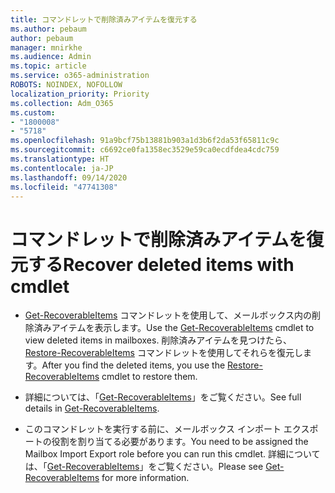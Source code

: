 ```yaml
---
title: コマンドレットで削除済みアイテムを復元する
ms.author: pebaum
author: pebaum
manager: mnirkhe
ms.audience: Admin
ms.topic: article
ms.service: o365-administration
ROBOTS: NOINDEX, NOFOLLOW
localization_priority: Priority
ms.collection: Adm_O365
ms.custom:
- "1800008"
- "5718"
ms.openlocfilehash: 91a9bcf75b13881b903a1d3b6f2da53f65811c9c
ms.sourcegitcommit: c6692ce0fa1358ec3529e59ca0ecdfdea4cdc759
ms.translationtype: HT
ms.contentlocale: ja-JP
ms.lasthandoff: 09/14/2020
ms.locfileid: "47741308"
---
```

# <a name="recover-deleted-items-with-cmdlet"></a><span data-ttu-id="9b254-102">コマンドレットで削除済みアイテムを復元する</span><span class="sxs-lookup"><span data-stu-id="9b254-102">Recover deleted items with cmdlet</span></span>

- <span data-ttu-id="9b254-103">[Get-RecoverableItems](https://docs.microsoft.com/powershell/module/exchange/get-recoverableitems?view=exchange-ps) コマンドレットを使用して、メールボックス内の削除済みアイテムを表示します。</span><span class="sxs-lookup"><span data-stu-id="9b254-103">Use the [Get-RecoverableItems](https://docs.microsoft.com/powershell/module/exchange/get-recoverableitems?view=exchange-ps) cmdlet to view deleted items in mailboxes.</span></span> <span data-ttu-id="9b254-104">削除済みアイテムを見つけたら、[Restore-RecoverableItems](https://docs.microsoft.com/powershell/module/exchange/Restore-RecoverableItems?view=exchange-ps) コマンドレットを使用してそれらを復元します。</span><span class="sxs-lookup"><span data-stu-id="9b254-104">After you find the deleted items, you use the [Restore-RecoverableItems](https://docs.microsoft.com/powershell/module/exchange/Restore-RecoverableItems?view=exchange-ps) cmdlet to restore them.</span></span>

- <span data-ttu-id="9b254-105">詳細については、「[Get-RecoverableItems](https://docs.microsoft.com/powershell/module/exchange/get-recoverableitems?view=exchange-ps)」をご覧ください。</span><span class="sxs-lookup"><span data-stu-id="9b254-105">See full details in [Get-RecoverableItems](https://docs.microsoft.com/powershell/module/exchange/get-recoverableitems?view=exchange-ps).</span></span>

- <span data-ttu-id="9b254-106">このコマンドレットを実行する前に、メールボックス インポート エクスポートの役割を割り当てる必要があります。</span><span class="sxs-lookup"><span data-stu-id="9b254-106">You need to be assigned the Mailbox Import Export role before you can run this cmdlet.</span></span> <span data-ttu-id="9b254-107">詳細については、「[Get-RecoverableItems](https://docs.microsoft.com/powershell/module/exchange/get-recoverableitems?view=exchange-ps)」をご覧ください。</span><span class="sxs-lookup"><span data-stu-id="9b254-107">Please see [Get-RecoverableItems](https://docs.microsoft.com/powershell/module/exchange/get-recoverableitems?view=exchange-ps) for more information.</span></span>
